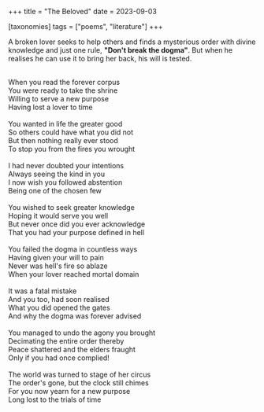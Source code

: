 +++
title = "The Beloved"
date = 2023-09-03

[taxonomies]
tags = ["poems", "literature"]
+++

A broken lover seeks to help others and finds a mysterious order with divine knowledge and just one rule, **"Don't break the dogma"**. But when he realises he can use it to bring her back, his will is tested.

<!-- more -->

<br>When you read the forever corpus
<br>You were ready to take the shrine
<br>Willing to serve a new purpose
<br>Having lost a lover to time
<br>
<br>You wanted in life the greater good
<br>So others could have what you did not
<br>But then nothing really ever stood
<br>To stop you from the fires you wrought
<br>
<br>I had never doubted your intentions
<br>Always seeing the kind in you
<br>I now wish you followed abstention
<br>Being one of the chosen few
<br>
<br>You wished to seek greater knowledge
<br>Hoping it would serve you well
<br>But never once did you ever acknowledge
<br>That you had your purpose defined in hell
<br>
<br>You failed the dogma in countless ways
<br>Having given your will to pain
<br>Never was hell's fire so ablaze
<br>When your lover reached mortal domain
<br>
<br>It was a fatal mistake
<br>And you too, had soon realised
<br>What you did opened the gates
<br>And why the dogma was forever advised
<br>
<br>You managed to undo the agony you brought
<br>Decimating the entire order thereby
<br>Peace shattered and the elders fraught
<br>Only if you had once complied!
<br>
<br>The world was turned to stage of her circus
<br>The order's gone, but the clock still chimes
<br>For you now yearn for a new purpose
<br>Long lost to the trials of time
